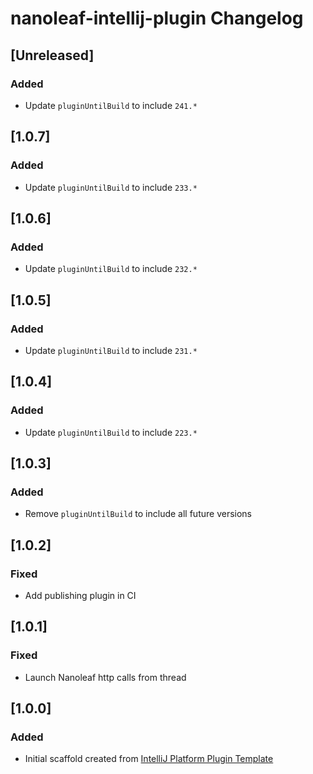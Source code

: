 <!-- Keep a Changelog guide -> https://keepachangelog.com -->

# nanoleaf-intellij-plugin Changelog

## [Unreleased]
### Added
- Update `pluginUntilBuild` to include `241.*`

## [1.0.7]
### Added
- Update `pluginUntilBuild` to include `233.*`

## [1.0.6]
### Added
- Update `pluginUntilBuild` to include `232.*`

## [1.0.5]
### Added
- Update `pluginUntilBuild` to include `231.*`

## [1.0.4]
### Added
- Update `pluginUntilBuild` to include `223.*`

## [1.0.3]
### Added
- Remove `pluginUntilBuild` to include all future versions

## [1.0.2]
### Fixed
- Add publishing plugin in CI

## [1.0.1]
### Fixed
- Launch Nanoleaf http calls from thread

## [1.0.0]
### Added
- Initial scaffold created from [IntelliJ Platform Plugin Template](https://github.com/JetBrains/intellij-platform-plugin-template)
